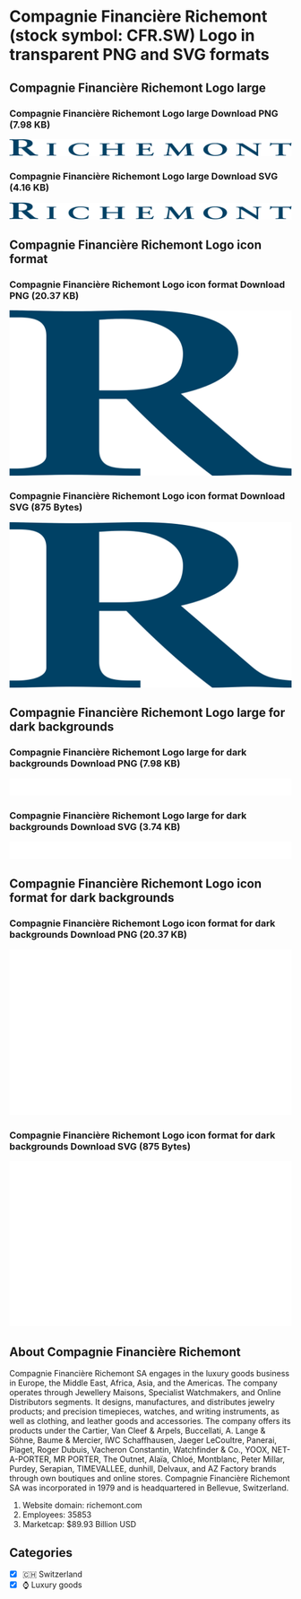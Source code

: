 # Compagnie Financière Richemont (stock symbol: CFR.SW) Logo in transparent PNG and SVG formats

## Compagnie Financière Richemont Logo large

### Compagnie Financière Richemont Logo large Download PNG (7.98 KB)

![Compagnie Financière Richemont Logo large Download PNG (7.98 KB)](/img/orig/CFR.SW_BIG-934b851a.png)

### Compagnie Financière Richemont Logo large Download SVG (4.16 KB)

![Compagnie Financière Richemont Logo large Download SVG (4.16 KB)](/img/orig/CFR.SW_BIG-27641d4a.svg)

## Compagnie Financière Richemont Logo icon format

### Compagnie Financière Richemont Logo icon format Download PNG (20.37 KB)

![Compagnie Financière Richemont Logo icon format Download PNG (20.37 KB)](/img/orig/CFR.SW-97953a37.png)

### Compagnie Financière Richemont Logo icon format Download SVG (875 Bytes)

![Compagnie Financière Richemont Logo icon format Download SVG (875 Bytes)](/img/orig/CFR.SW-43ebea42.svg)

## Compagnie Financière Richemont Logo large for dark backgrounds

### Compagnie Financière Richemont Logo large for dark backgrounds Download PNG (7.98 KB)

![Compagnie Financière Richemont Logo large for dark backgrounds Download PNG (7.98 KB)](/img/orig/CFR.SW_BIG.D-4ec294fd.png)

### Compagnie Financière Richemont Logo large for dark backgrounds Download SVG (3.74 KB)

![Compagnie Financière Richemont Logo large for dark backgrounds Download SVG (3.74 KB)](/img/orig/CFR.SW_BIG.D-d86c6dbf.svg)

## Compagnie Financière Richemont Logo icon format for dark backgrounds

### Compagnie Financière Richemont Logo icon format for dark backgrounds Download PNG (20.37 KB)

![Compagnie Financière Richemont Logo icon format for dark backgrounds Download PNG (20.37 KB)](/img/orig/CFR.SW.D-a1dd6729.png)

### Compagnie Financière Richemont Logo icon format for dark backgrounds Download SVG (875 Bytes)

![Compagnie Financière Richemont Logo icon format for dark backgrounds Download SVG (875 Bytes)](/img/orig/CFR.SW.D-12c25757.svg)

## About Compagnie Financière Richemont

Compagnie Financière Richemont SA engages in the luxury goods business in Europe, the Middle East, Africa, Asia, and the Americas. The company operates through Jewellery Maisons, Specialist Watchmakers, and Online Distributors segments. It designs, manufactures, and distributes jewelry products; and precision timepieces, watches, and writing instruments, as well as clothing, and leather goods and accessories. The company offers its products under the Cartier, Van Cleef & Arpels, Buccellati, A. Lange & Söhne, Baume & Mercier, IWC Schaffhausen, Jaeger LeCoultre, Panerai, Piaget, Roger Dubuis, Vacheron Constantin, Watchfinder & Co., YOOX, NET-A-PORTER, MR PORTER, The Outnet, Alaïa, Chloé, Montblanc, Peter Millar, Purdey, Serapian, TIMEVALLEE, dunhill, Delvaux, and AZ Factory brands through own boutiques and online stores. Compagnie Financière Richemont SA was incorporated in 1979 and is headquartered in Bellevue, Switzerland.

1. Website domain: richemont.com
2. Employees: 35853
3. Marketcap: $89.93 Billion USD


## Categories
- [x] 🇨🇭 Switzerland
- [x] ⌚ Luxury goods
